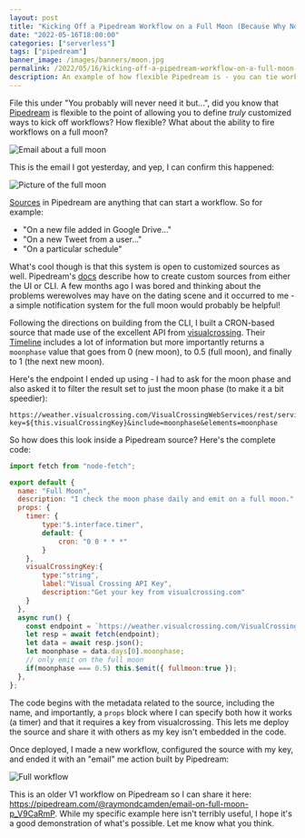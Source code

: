```yaml
---
layout: post
title: "Kicking Off a Pipedream Workflow on a Full Moon (Because Why Not?)"
date: "2022-05-16T18:00:00"
categories: ["serverless"]
tags: ["pipedream"]
banner_image: /images/banners/moon.jpg
permalink: /2022/05/16/kicking-off-a-pipedream-workflow-on-a-full-moon-because-why-not
description: An example of how flexible Pipedream is - you can tie workflows to astronomical events!
---
```


File this under "You probably will never need it but...", did you know that [Pipedream](https://pipedream.com) is flexible to the point of allowing you to define *truly* customized ways to kick off workflows? How flexible? What about the ability to fire workflows on a full moon?

<p>
<img data-src="https://static.raymondcamden.com/images/2022/05/moon1.jpg" alt="Email about a full moon" class="lazyload imgborder imgcenter">
</p>

This is the email I got yesterday, and yep, I can confirm this happened:

<p>
<img data-src="https://static.raymondcamden.com/images/2022/05/moon2.jpg" alt="Picture of the full moon" class="lazyload imgborder imgcenter">
</p>

[Sources](https://pipedream.com/docs/sources/) in Pipedream are anything that can start a workflow. So for example:

* "On a new file added in Google Drive..." 
* "On a new Tweet from a user..."
* "On a particular schedule"

What's cool though is that this system is open to customized sources as well. Pipedream's [docs](https://pipedream.com/docs/sources/#creating-event-sources) describe how to create custom sources from either the UI or CLI. A few months ago I was bored and thinking about the problems werewolves may have on the dating scene and it occurred to me - a simple notification system for the full moon would probably be helpful! 

Following the directions on building from the CLI, I built a CRON-based source that made use of the excellent API from [visualcrossing](https://www.visualcrossing.com/). Their [Timeline](https://www.visualcrossing.com/resources/documentation/weather-api/timeline-weather-api/) includes a lot of information but more importantly returns a `moonphase` value that goes from 0 (new moon), to 0.5 (full moon), and finally to 1 (the next new moon). 

Here's the endpoint I ended up using - I had to ask for the moon phase and also asked it to filter the result set to just the moon phase (to make it a bit speedier): 

```
https://weather.visualcrossing.com/VisualCrossingWebServices/rest/services/timeline/70508/today?key=${this.visualCrossingKey}&include=moonphase&elements=moonphase
```

So how does this look inside a Pipedream source? Here's the complete code:

```js
import fetch from "node-fetch";

export default {
  name: "Full Moon",
  description: "I check the moon phase daily and emit on a full moon.",
  props: {
    timer: {
        type:"$.interface.timer",
        default: {
            cron: "0 0 * * *"
        }
    },
    visualCrossingKey:{
        type:"string",
        label:"Visual Crossing API Key",
        description:"Get your key from visualcrossing.com"
    }
  },
  async run() {
    const endpoint = `https://weather.visualcrossing.com/VisualCrossingWebServices/rest/services/timeline/70508/today?key=${this.visualCrossingKey}&include=moonphase&elements=moonphase`;
    let resp = await fetch(endpoint);
    let data = await resp.json();
    let moonphase = data.days[0].moonphase;
    // only emit on the full moon
    if(moonphase === 0.5) this.$emit({ fullmoon:true });
  },
};
```

The code begins with the metadata related to the source, including the name, and importantly, a `props` block where I can specify both how it works (a timer) and that it requires a key from visualcrossing. This lets me deploy the source and share it with others as my key isn't embedded in the code. 

Once deployed, I made a new workflow, configured the source with my key, and ended it with an "email" me action built by Pipedream:

<p>
<img data-src="https://static.raymondcamden.com/images/2022/05/moon3.jpg" alt="Full workflow" class="lazyload imgborder imgcenter">
</p>

This is an older V1 workflow on Pipedream so I can share it here: <https://pipedream.com/@raymondcamden/email-on-full-moon-p_V9CaRmP>. While my specific example here isn't terribly useful, I hope it's a good demonstration of what's possible. Let me know what you think.